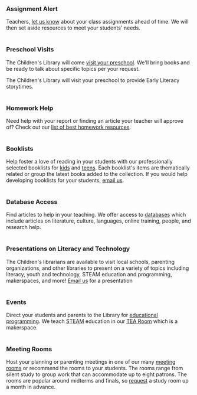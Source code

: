 <div class="row margin-bottom-10">

<div class="col-md-6">

### Assignment Alert
Teachers, [let us know](mailto:childrenslibrary.org "Assignment Alert") about your class assignments ahead of time. We will then set aside resources to meet your students' needs. 
<br />
<br />

### Preschool Visits 
The Children's Library will come [visit your preschool](mailto:childrenslibrary.org "Preschool Visits"). We'll bring books and be ready to talk about specific topics per your request.

The Children's Library will visit your preschool to provide Early Literacy storytimes.
<br />
<br />

### Homework Help
Need help with your report or finding an article your teacher will approve of? Check out our [list of best homework resources](/homework "Homework Help"). 
<br />
<br />

### Booklists
Help foster a love of reading in your students with our professionally selected booklists for [kids](/lists/kids "Kids") and [teens](/lists/teens "Teens"). Each booklist's items are thematically related or group the latest books added to the collection. If you would help developing booklists for your students, [email us](mailto:childrenslibrary.org "Email us").
<br />
<br />

</div>
<div class="col-md-6">

### Database Access
Find articles to help in your teaching. We offer access to [databases](/research "Databases") which include articles on literature, culture, languages, online training, people, and research help. 
<br />
<br />

### Presentations on Literacy and Technology
The Children's librarians are available to visit local schools, parenting organizations, and other libraries to present on a variety of topics including literacy, youth and technology, STEAM education and programming, makerspaces, and more! [Email us](mailto:childrenslibrary.org "Email us") for a presentation
<br />
<br />

### Events
Direct your students and parents to the Library for [educational programming](/events "Programs"). We teach <abbr title="Science Technology Engineering Arts Mathematics">STEAM</abbr> education in our [<abbr title="Technology Engineering Arts">TEA</abbr> Room](/tearoom "TEA Room") which is a makerspace. 
<br />
<br />

### Meeting Rooms
Host your planning or parenting meetings in one of our many [meeting rooms](/meeting-rooms "Meeting rooms") or recommend the rooms to your students. The rooms range from silent study to group work that can accommodate up to eight patrons. The rooms are popular around midterms and finals, so [request](/request-study-room "Request a study room") a study room up a month in advance.

</div>
</div>